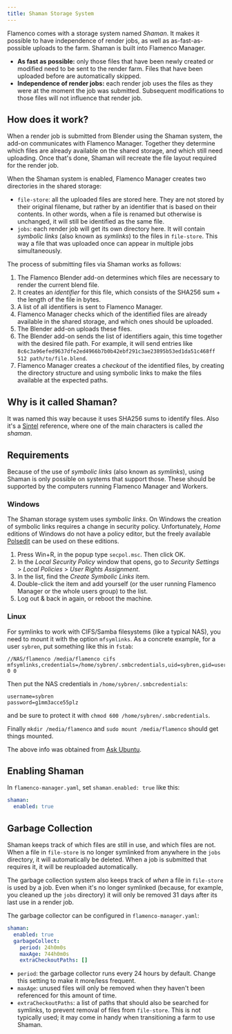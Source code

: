 ```yaml
---
title: Shaman Storage System
---
```


Flamenco comes with a storage system named *Shaman*. It makes it possible to
have independence of render jobs, as well as as-fast-as-possible uploads to the
farm. Shaman is built into Flamenco Manager.

- **As fast as possible:** only those files that have been newly created or
  modified need to be sent to the render farm. Files that have been uploaded
  before are automatically skipped.
- **Independence of render jobs:** each render job uses the files as they were
  at the moment the job was submitted. Subsequent modifications to those files
  will not influence that render job.

## How does it work?

When a render job is submitted from Blender using the Shaman system, the add-on
communicates with Flamenco Manager. Together they determine which files are
already available on the shared storage, and which still need uploading. Once
that's done, Shaman will recreate the file layout required for the render job.

When the Shaman system is enabled, Flamenco Manager creates two directories in
the shared storage:
- `file-store`: all the uploaded files are stored here. They are not stored by
  their original filename, but rather by an identifier that is based on their
  contents. In other words, when a file is renamed but otherwise is unchanged,
  it will still be identified as the same file.
- `jobs`: each render job will get its own directory here. It will contain
  *symbolic links* (also known as *symlinks*) to the files in `file-store`. This
  way a file that was uploaded once can appear in multiple jobs simultaneously.

The process of submitting files via Shaman works as follows:

1. The Flamenco Blender add-on determines which files are necessary to render the current blend file.
2. It creates an *identifier* for this file, which consists of the SHA256 sum + the length of the file in bytes.
3. A list of all identifiers is sent to Flamenco Manager.
4. Flamenco Manager checks which of the identified files are already available in the shared storage, and which ones should be uploaded.
5. The Blender add-on uploads these files.
6. The Blender add-on sends the list of identifiers again, this time together with the desired file path. For example, it will send entries like `8c6c3a96efed9637dfe2ed4966b7b0b42ebf291c3ae23895b53ed1da51c468ff 512 path/to/file.blend`.
7. Flamenco Manager creates a *checkout* of the identified files, by creating the directory structure and using symbolic links to make the files available at the expected paths.

## Why is it called Shaman?

It was named this way because it uses SHA256 sums to identify files. Also it's a
[Sintel][sintel] reference, where one of the main characters is called *the shaman*.

[sintel]: https://studio.blender.org/films/sintel/

## Requirements

Because of the use of *symbolic links* (also known as *symlinks*), using Shaman
is only possible on systems that support those. These should be supported by the
computers running Flamenco Manager and Workers.


### Windows

The Shaman storage system uses _symbolic links_. On Windows the creation of
symbolic links requires a change in security policy. Unfortunately, *Home*
editions of Windows do not have a policy editor, but the freely available
[Polsedit][polsedit] can be used on these editions.

1. Press Win+R, in the popup type `secpol.msc`. Then click OK.
2. In the _Local Security Policy_ window that opens, go to _Security Settings_ > _Local Policies_ > _User Rights Assignment_.
3. In the list, find the _Create Symbolic Links_ item.
4. Double-click the item and add yourself (or the user running Flamenco Manager or the whole users group) to the list.
5. Log out & back in again, or reboot the machine.

[polsedit]: https://www.southsoftware.com/polsedit.html


### Linux

For symlinks to work with CIFS/Samba filesystems (like a typical NAS), you need
to mount it with the option `mfsymlinks`. As a concrete example, for a user
`sybren`, put something like this in `fstab`:

```
//NAS/flamenco /media/flamenco cifs mfsymlinks,credentials=/home/sybren/.smbcredentials,uid=sybren,gid=users 0 0
```

Then put the NAS credentials in `/home/sybren/.smbcredentials`:

```
username=sybren
password=g1mm3acce55plz
```

and be sure to protect it with `chmod 600 /home/sybren/.smbcredentials`.

Finally `mkdir /media/flamenco` and `sudo mount /media/flamenco` should get things mounted.

The above info was obtained from [Ask Ubuntu](https://askubuntu.com/a/157140).

## Enabling Shaman

In `flamenco-manager.yaml`, set `shaman.enabled: true` like this:

```yaml
shaman:
  enabled: true
```


## Garbage Collection

Shaman keeps track of which files are still in use, and which files are not.
When a file in `file-store` is no longer symlinked from anywhere in the `jobs`
directory, it will automatically be deleted. When a job is submitted that
requires it, it will be reuploaded automatically.

The garbage collection system also keeps track of *when* a file in `file-store`
is used by a job. Even when it's no longer symlinked (because, for example, you
cleaned up the `jobs` directory) it will only be removed 31 days after its last
use in a render job.

The garbage collector can be configured in `flamenco-manager.yaml`:

```yaml
shaman:
  enabled: true
  garbageCollect:
    period: 24h0m0s
    maxAge: 744h0m0s
    extraCheckoutPaths: []
```

- `period`: the garbage collector runs every 24 hours by default. Change this
  setting to make it more/less frequent.
- `maxAge`: unused files will only be removed when they haven't been referenced
  for this amount of time.
- `extraCheckoutPaths`: a list of paths that should also be searched for
  symlinks, to prevent removal of files from `file-store`. This is not typically
  used; it may come in handy when transitioning a farm to use Shaman.
